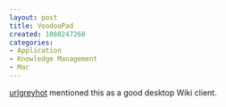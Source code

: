 ```yaml
--- 
layout: post
title: VoodooPad
created: 1080247260
categories: 
- Application
- Knowledge Management
- Mac
---
```

<a href="http://urlgreyhot.com/drupal/node/view/1513">urlgreyhot</a> mentioned this as a good desktop Wiki client.
